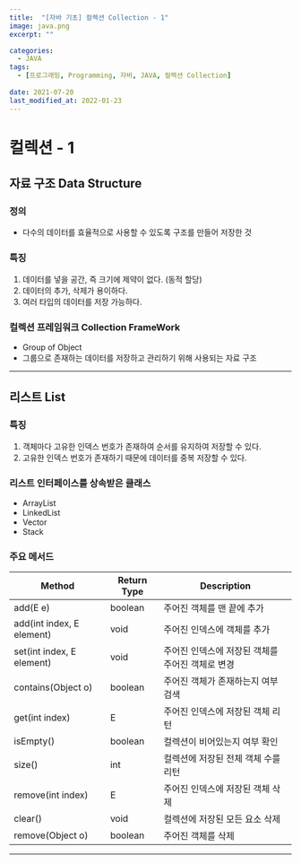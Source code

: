 ```yaml
---
title:  "[자바 기초] 컬렉션 Collection - 1"
image: java.png
excerpt: ""

categories:
  - JAVA
tags:
  - [프로그래밍, Programming, 자바, JAVA, 컬렉션 Collection]
 
date: 2021-07-20
last_modified_at: 2022-01-23
---
```


# 컬렉션 - 1

## 자료 구조 Data Structure

### 정의 
- 다수의 데이터를 효율적으로 사용할 수 있도록 구조를 만들어 저장한 것

### 특징
1. 데이터를 넣을 공간, 즉 크기에 제약이 없다. (동적 할당)
2. 데이터의 추가, 삭제가 용이하다.
3. 여러 타입의 데이터를 저장 가능하다.

### 컬렉션 프레임워크 Collection FrameWork
- Group of Object
- 그룹으로 존재하는 데이터를 저장하고 관리하기 위해 사용되는 자료 구조

---

## 리스트 List

### 특징
1. 객체마다 고유한 인덱스 번호가 존재하여 순서를 유지하여 저장할 수 있다.
2. 고유한 인덱스 번호가 존재하기 때문에 데이터를 중복 저장할 수 있다.

### 리스트 인터페이스를 상속받은 클래스
- ArrayList
- LinkedList
- Vector
- Stack

### 주요 메서드

|Method                     |Return Type            |Description                |
|---------------------------|-----------------------|---------------------------|
|add(E e)                   |boolean                |주어진 객체를 맨 끝에 추가            |
|add(int index, E element)  |void                   |주어진 인덱스에 객체를 추가            |
|set(int index, E element)  |void                   |주어진 인덱스에 저장된 객체를 주어진 객체로 변경|
|contains(Object o)         |boolean                |주어진 객체가 존재하는지 여부 검색        |
|get(int index)             |E                      |주어진 인덱스에 저장된 객체 리턴         |
|isEmpty()                  |boolean                |컬렉션이 비어있는지 여부 확인           |
|size()                     |int                    |컬렉션에 저장된 전체 객체 수를 리턴       |
|remove(int index)          |E                      |주어진 인덱스에 저장된 객체 삭제         |
|clear()                    |void                   |컬렉션에 저장된 모든 요소 삭제          |
|remove(Object o)           |boolean                |주어진 객체를 삭제                 |


---
